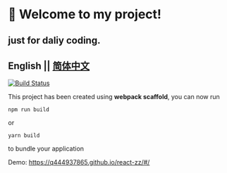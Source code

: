 ﻿# 🚀 Welcome to my project!
## just for daliy coding.

## English || [简体中文](./README_ZH-CN.md)

[![Build Status](https://travis-ci.org/q444937865/react-zz.svg?branch=master)](https://travis-ci.org/q444937865/react-zz)


This project has been created using **webpack scaffold**, you can now run

```
npm run build
```

or

```
yarn build
```

to bundle your application

Demo: https://q444937865.github.io/react-zz/#/
